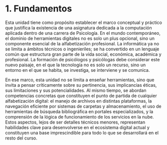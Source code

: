 # 1. Fundamentos

Esta unidad tiene como propósito establecer el marco conceptual y práctico que justifica la existencia de una asignatura dedicada a la computación aplicada dentro de una carrera de Psicología. En el mundo contemporáneo, el dominio de herramientas digitales no es solo un plus opcional, sino un componente esencial de la alfabetización profesional. La informática ya no se limita a ámbitos técnicos o ingenieriles; se ha convertido en un lenguaje común que estructura gran parte de la vida social, económica, académica y profesional. La formación de psicólogos y psicólogas debe considerar este nuevo paisaje, en el que la tecnología no es solo un recurso, sino un entorno en el que se habita, se investiga, se interviene y se comunica.

En ese marco, esta unidad no se limita a enseñar herramientas, sino que invita a pensar críticamente sobre su pertinencia, sus implicancias éticas, sus limitaciones y sus potencialidades. Al mismo tiempo, se abordan competencias concretas que constituyen el punto de partida de cualquier alfabetización digital: el manejo de archivos en distintas plataformas, la navegación eficiente por sistemas de carpetas y almacenamiento, el uso de herramientas de búsqueda bibliográfica en portales especializados, y la comprensión de la lógica de funcionamiento de los servicios en la nube. Estos aspectos, lejos de ser detalles técnicos menores, representan habilidades clave para desenvolverse en el ecosistema digital actual y constituyen una base imprescindible para todo lo que se desarrollará en el resto del curso.

